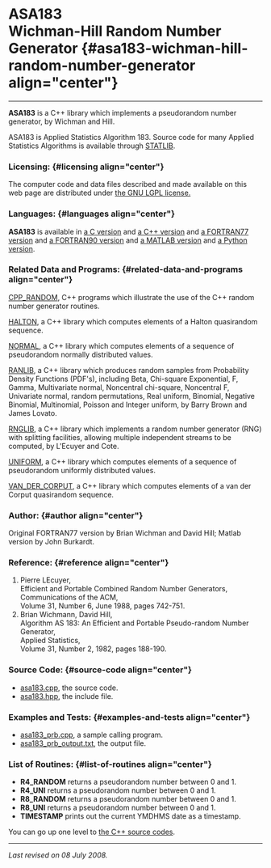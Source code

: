 ASA183\
Wichman-Hill Random Number Generator {#asa183-wichman-hill-random-number-generator align="center"}
====================================

------------------------------------------------------------------------

**ASA183** is a C++ library which implements a pseudorandom number
generator, by Wichman and Hill.

ASA183 is Applied Statistics Algorithm 183. Source code for many Applied
Statistics Algorithms is available through
[STATLIB](http://lib.stat.cmu.edu/apstat).

### Licensing: {#licensing align="center"}

The computer code and data files described and made available on this
web page are distributed under [the GNU LGPL
license.](../../txt/gnu_lgpl.txt)

### Languages: {#languages align="center"}

**ASA183** is available in [a C version](../../c_src/asa183/asa183.html)
and [a C++ version](../../cpp_src/asa183/asa183.html) and [a FORTRAN77
version](../../f77_src/asa183/asa183.html) and [a FORTRAN90
version](../../f_src/asa183/asa183.html) and [a MATLAB
version](../../m_src/asa183/asa183.html) and [a Python
version](../../py_src/asa183/asa183.html).

### Related Data and Programs: {#related-data-and-programs align="center"}

[CPP\_RANDOM](../../cpp_src/cpp_random/cpp_random.html), C++ programs
which illustrate the use of the C++ random number generator routines.

[HALTON](../../cpp_src/halton/halton.html), a C++ library which computes
elements of a Halton quasirandom sequence.

[NORMAL](../../cpp_src/normal/normal.html), a C++ library which computes
elements of a sequence of pseudorandom normally distributed values.

[RANLIB](../../cpp_src/ranlib/ranlib.html), a C++ library which produces
random samples from Probability Density Functions (PDF's), including
Beta, Chi-square Exponential, F, Gamma, Multivariate normal, Noncentral
chi-square, Noncentral F, Univariate normal, random permutations, Real
uniform, Binomial, Negative Binomial, Multinomial, Poisson and Integer
uniform, by Barry Brown and James Lovato.

[RNGLIB](../../cpp_src/rnglib/rnglib.html), a C++ library which
implements a random number generator (RNG) with splitting facilities,
allowing multiple independent streams to be computed, by L'Ecuyer and
Cote.

[UNIFORM](../../cpp_src/uniform/uniform.html), a C++ library which
computes elements of a sequence of pseudorandom uniformly distributed
values.

[VAN\_DER\_CORPUT](../../cpp_src/van_der_corput/van_der_corput.html), a
C++ library which computes elements of a van der Corput quasirandom
sequence.

### Author: {#author align="center"}

Original FORTRAN77 version by Brian Wichman and David Hill; Matlab
version by John Burkardt.

### Reference: {#reference align="center"}

1.  Pierre LEcuyer,\
    Efficient and Portable Combined Random Number Generators,\
    Communications of the ACM,\
    Volume 31, Number 6, June 1988, pages 742-751.
2.  Brian Wichmann, David Hill,\
    Algorithm AS 183: An Efficient and Portable Pseudo-random Number
    Generator,\
    Applied Statistics,\
    Volume 31, Number 2, 1982, pages 188-190.

### Source Code: {#source-code align="center"}

-   [asa183.cpp](asa183.cpp), the source code.
-   [asa183.hpp](asa183.hpp), the include file.

### Examples and Tests: {#examples-and-tests align="center"}

-   [asa183\_prb.cpp](asa183_prb.cpp), a sample calling program.
-   [asa183\_prb\_output.txt](asa183_prb_output.txt), the output file.

### List of Routines: {#list-of-routines align="center"}

-   **R4\_RANDOM** returns a pseudorandom number between 0 and 1.
-   **R4\_UNI** returns a pseudorandom number between 0 and 1.
-   **R8\_RANDOM** returns a pseudorandom number between 0 and 1.
-   **R8\_UNI** returns a pseudorandom number between 0 and 1.
-   **TIMESTAMP** prints out the current YMDHMS date as a timestamp.

You can go up one level to [the C++ source codes](../cpp_src.html).

------------------------------------------------------------------------

*Last revised on 08 July 2008.*
